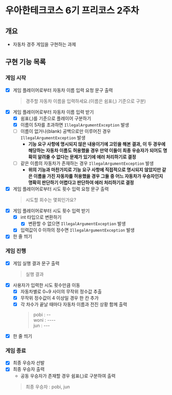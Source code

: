 # 우아한테크코스 6기 프리코스 2주차

## 개요

- 자동차 경주 게임을 구현하는 과제

## 구현 기능 목록

### 게임 시작
- [x] 게임 플레이어로부터 자동차 이름 입력 요청 문구 출력
  > 경주할 자동차 이름을 입력하세요.(이름은 쉼표(,) 기준으로 구분)
- [x] 게임 플레이어로부터 자동차 이름 입력 받기
  - [x] 쉼표(,)를 기준으로 플레이어 구분하기
  - [x] 이름이 5자를 초과하면 `IllegalArgumentException` 발생
  - [ ] 이름이 없거나(blank) 공백으로만 이루어진 경우 `IllegalArgumentException` 발생
    - **기능 요구 사항에 명시되지 않은 내용이기에 고민을 해본 결과, 이 두 경우에 해당하는 자동차 이름도 허용했을 경우 만약 이들이 최종 우승자가 되어도 명확히 알려줄 수 없다는 문제가 있기에 에러 처리하기로 결정**
  - [ ] 같은 이름의 자동차가 존재하는 경우 `IllegalArgumentException` 발생
    - **위의 기능과 마찬가지로 기능 요구 사항에 직접적으로 명시되지 않았지만 같은 이름을 가진 자동차를 허용했을 경우 그들 중 어느 자동차가 우승자인지 명확히 판단하기 어렵다고 판단하여 에러 처리하기로 결정**
- [x] 게임 플레이어로부터 시도 횟수 입력 요청 문구 출력
  > 시도할 회수는 몇회인가요?
- [x] 게임 플레이어로부터 시도 횟수 입력 받기
  - [x] int 타입으로 변환하기
    - [x] 변환할 수 없으면 `IllegalArgumentException` 발생
  - [x] 입력값이 0 이하의 정수면 `IllegalArgumentException` 발생
- [x] 한 줄 띄기

### 게임 진행
- [x] 게임 실행 결과 문구 출력
  > 실행 결과
- [x] 사용자가 입력한 시도 횟수만큼 이동
  - [x] 자동차별로 0~9 사이의 무작위 정수값 추출
  - [x] 무작위 정수값이 4 이상일 경우 한 칸 추가
  - [x] 각 차수가 끝날 때마다 자동차 이름과 전진 상황 함께 출력
    > pobi : -- <br>
    woni : ---- <br>
    jun : ---
- [x] 한 줄 띄기

### 게임 종료
- [x] 최종 우승자 선발
- [x] 최종 우승자 출력
  - 공동 우승자가 존재할 경우 쉼표(,)로 구분하여 출력
  > 최종 우승자 : pobi, jun
